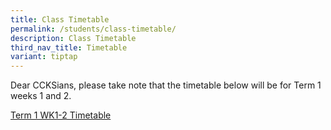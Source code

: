```yaml
---
title: Class Timetable
permalink: /students/class-timetable/
description: Class Timetable
third_nav_title: Timetable
variant: tiptap
---
```

<p>Dear CCKSians, please take note that the timetable below will be for Term
1 weeks 1 and 2.</p>
<p></p>
<p><a href="/files/Students/2025 Timetable/2025_Term_1_Timetable___Class__Wk1_2_.pdf" rel="noopener nofollow" target="_blank">Term 1 WK1-2 Timetable</a>
</p>